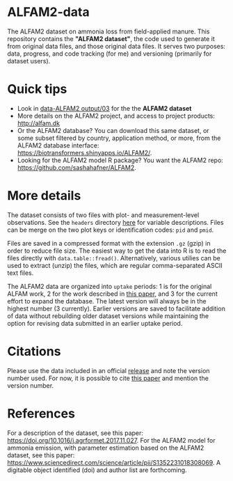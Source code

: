 # ALFAM2-data
The ALFAM2 dataset on ammonia loss from field-applied manure. This repository contains the **"ALFAM2 dataset"**, the code used to generate it from original data files, and those original data files. It serves two purposes: data, progress, and code tracking (for me) and versioning (primarily for dataset users). 

# Quick tips
* Look in [data-ALFAM2 output/03](https://github.com/sashahafner/ALFAM2-data/tree/dev/data-output/03) for the the **ALFAM2 dataset**
* More details on the ALFAM2 project, and access to project products: <http://alfam.dk>
* Or the ALFAM2 database? You can download this same dataset, or some subset filtered by country, application method, or more, from the ALFAM2 database interface: <https://biotransformers.shinyapps.io/ALFAM2/>. 
* Looking for the ALFAM2 model R package? You want the ALFAM2 repo: <https://github.com/sashahafner/ALFAM2>.

# More details
The dataset consists of two files with plot- and measurement-level observations.
See the `headers` directory [here](https://github.com/sashahafner/ALFAM2-data/tree/master/headers) for variable descriptions.
Files can be merge on the two plot keys or identification codes: `pid` and `pmid`.

Files are saved in a compressed format with the extension `.gz` (gzip) in order to reduce file size.
The easiest way to get the data into R is to read the files directly with `data.table::fread()`.
Alternatively, various utilies can be used to extract (unzip) the files, which are regular comma-separated ASCII text files.

The ALFAM2 data are organized into `uptake` periods: 1 is for the original ALFAM work, 2 for the work described in [this paper](https://doi.org/10.1016/j.agrformet.2017.11.027), and 3 for the current effort to expand the database.
The latest version will always be in the highest number (3 currently).
Earlier versions are saved to facilitate addition of data without rebuilding older dataset versions while maintaining the option for revising data submitted in an earlier uptake period.

# Citations
Please use the data included in an official [release](https://github.com/sashahafner/ALFAM2-data/releases) and note the version number used.
For now, it is possible to cite [this paper](https://doi.org/10.1016/j.agrformet.2017.11.027) and mention the version number. 

# References
For a description of the dataset, see this paper: <https://doi.org/10.1016/j.agrformet.2017.11.027>. For the ALFAM2 model for ammonia emission, with parameter estimation based on the ALFAM2 dataset, see this paper: <https://www.sciencedirect.com/science/article/pii/S1352231018308069>. 
A digitable object identified (doi) and author list are forthcoming.

